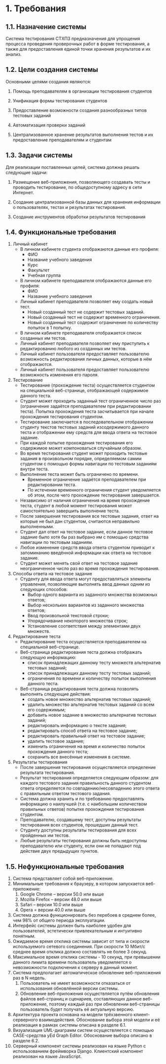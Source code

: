 # 1. Требования


## 1.1. Назначение системы

Система тестирования СТХПЗ предназначения для упрощения процесса
проведения проверочных работ в форме тестирования, а также для
предоставления единой точки хранения результатов и их анализ.

## 1.2. Цели создания системы


Основными целями создания являются:

1.  Помощь преподавателям в организации тестирования студентов

2.  Унификация формы тестирования студентов

3.  Предоставление возможности создания разнообразных типов тестовых заданий

4.  Автоматизация проверки заданий

5.  Централизованное хранение результатов выполнения тестов и их предоставление преподавателям и студентам

## 1.3. Задачи системы

Для реализации поставленных целей, система должна решать следующие
задачи:

1. Размещение веб-приложения, позволяющего создавать тесты и проводить тестирование, по общедоступному адресу в сети Интернет.

2. Создание централизованной базы данных для хранения информации о пользователях, тестах и результатах тестирования.

3. Создание инструментов обработки результатов тестирования


## 1.4. Функциональные требования

1.  Личный кабинет
    - В личном кабинете студента отображаются данные его профиля:
        + ФИО
        + Название учебного заведения
        + Курс
        + Факультет
        + Учебная группа
    - В личном кабинете преподавателя отображаются данные его профиля:
        + ФИО
        + Название учебного заведения
    - Личный кабинет преподавателя позволяет ему создать новый тест.
        + Новый созданный тест не содержит тестовых заданий.
        + Новый созданный тест не содержит временного ограничения.
        + Новый созданный тест содержит ограничение по количеству попыток в 1 попытку.
    - В личном кабинете преподавателя отображается список созданных им тестов.
    - Личный кабинет преподавателя позволяет ему приступить к редактированию любого из созданных им тестов.
    - Личный кабинет пользователя предоставляет пользователю возможность редактирования личных данных, которые в нём отображаются.
    - Личный кабинет пользователя предоставляет пользователю возможность изменения его пароля.
2.  Тестирование
    - Тестирование (прохождение теста) осуществляется студентом на специальной веб-странице, отображающей содержимое данного теста.
    - Студент может проходить заданный тест ограниченное число раз (ограничение задаётся преподавателем при редактировании теста). Попытка прохождения теста засчитывается при начале прохождения тестирования студентом.
    - Тестирование заключается в последовательном отображении студенту текстов тестовых заданий изсодержимого данного теста и отображении ему средств для ввода ответа на тестовое задание.
    - При каждой попытке прохождения тестирования его содержимое может компоноваться случайным образом.
    - Во время тестирования студент может проходить тестовые задания в произвольном порядке, определяемом самим студентом с помощью формы навигации по тестовым заданиям внутри теста.
    - Выполнение теста может быть ограничено по времени.
        + Временное ограничение задаётся преподавателем при редактировании теста.
        + По истечении временного ограничения студент уведомляется об этом, после чего прохождение тестирования завершается.
    - Независимо от наличия ограничения на время прохождение теста, студент в любой момент тестирования может самостоятельно завершить выполнение теста.
    - После завершения тестирования все тестовые задания, ответ на которые не был дан студентом, считаются неправильно выполненными.
    - Студент дал ответ на тестовое задание, если данное тестовое задание было хотя бы раз выбрано им с помощью средства навигации по тестовым заданиям.
    - Любое изменение средств ввода ответа студентом приводит к запоминанию введённой информации как ответа на тестовое задание.
    - Студент может менять свой ответ на тестовое задание неограниченное число раз во время прохождения тестирования.
3. Способы ответа на тестовое задание
    - Студенту для ввода ответа могут предоставляться элементы управления, позволяющие выполнять ввод данных одним из следующих способов:
        + Выбор одного варианта из заданного множества возможных ответов;
        + Выбор нескольких вариантов из заданного множества ответов;
        + Ввод произвольной текстовой строки;
        + Упорядочивание некоторого множества строк;
        + Установление соответствия между элементами двух множеств.
4.  Редактирование теста
    - Редактирование теста осуществляется преподавателем на специальной веб-странице.
    - Веб-страница редактирования теста должна отображать следующую информацию:
        + список принадлежащих данному тесту множеств альтернатив тестовых заданий;
        + список принадлежащих данному тесту тестовых заданий;
        + ограничения по времени и количеству попыток выполнения данного теста.
    - Веб-страница редактирования теста должна позволять выполнять следующие действия:
        + создать новое множество альтернатив тестовых заданий;
        + удалить множество альтернатив тестовых заданий со всем его содержимым;
        + добавить новое задание в множество альтернатив тестовых заданий;
        + редактировать информацию о тексте задания;
        + редактировать способ ответа на тестовое задание;
        + редактировать правильный ответ на тестовое задание;
        + удалить тестовое задание;
        + изменить ограничения на время и количество попыток прохождения данного теста;
        + сохранить все внесённые изменения в системе.
5.  Результаты тестирования
    - После завершения тестирования осуществляется определение результата тестирования.
    - Результат тестирования определяется следующим образом: для каждого тестового задания правильность данного студентом ответа определяется по совпадению/несовпадению этого ответа с правильным ответом тестового задания.
    - Система должна хранить и по требованию предоставлять информацию о наилучшей (т.е. с наибольшим количеством правильных ответов) попытке прохождения тестирования студентом.
    - Преподавателю, создавшему тест, доступны результаты тестирования всех студентов, прошедших данный тест.
    - Студенту доступны результаты тестирования для всех пройденных им тестов.
    - Любые результаты тестирования должны быть недоступны преподавателю или студенту, если они не попадают под действие двух предыдущих пунктов.

## 1.5. Нефункциональные требования

1.  Система представляет собой веб-приложение.
2.  Минимальные требования к браузеру, в котором запускается
    веб-приложение:
    1.  Google Chrome – версии 50.0 или выше
    2.  Mozilla Firefox – версии 48.0 или выше
    3.  Safari – версии 10.0 или выше
    4.  Opera = версии 40.0 или выше
3.  Система должна функционировать без перебоев в среднем более, чем 98% от общего периода эксплуатации.
4.  Интерфейс системы должен быть наиболее удобен для пользователей, эстетически привлекательным и интуитивно понятным.
5.  Ожидаемое время отклика системы зависит от типа и скорости используемого сетевого соединения. При скорости 10 Мбит/с среднее время отклика должно составлять не более 3 секунд.
6.  Максимальное время отклика системы - 10 секунд, при превышении данного лимита времени пользователь уведомляется о невозможности подключения к серверу в данный момент.
7.  Система предполагает автоматическое обновление веб-приложения раз в N недель.
    1. Пользователь не имеет возможности отказаться от использования обновлённой версии системы.
    2. Обновление веб-приложения осуществляется путём обновления файлов веб-страниц и сценариев, составляющих данное веб-приложение, поэтому каждый раз при обновлении веб-страницы пользователь будет получать её актуальную версию.
8.  Архитектура проекта основана на модели трёхзвенного клиент-серверного взаимодействия. Обоснование выбора этой модели и её реализация в рамках системы описана в разделе 6.1.
9.  Визуализация UML-диаграмм систем осуществляется с помощью CASE-средства yEd Graph Editor. Обоснование выбора описано в разделе 6.2.
10. Серверный компонент системы реализован на языке Python с использованием фреймворка Django. Клиентский компонент реализован на языке JavaScript.